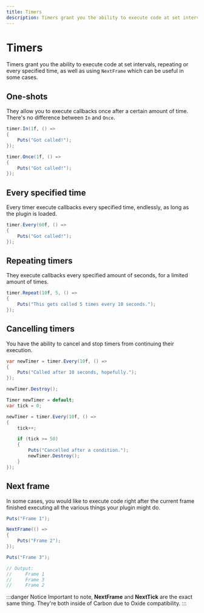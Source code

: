 ```yaml
---
title: Timers
description: Timers grant you the ability to execute code at set intervals, repeating or every specified time, as well as using `NextFrame` which can be useful in some cases.
---
```


# Timers

Timers grant you the ability to execute code at set intervals, repeating or every specified time, as well as using
`NextFrame` which can be useful in some cases.

## One-shots

They allow you to execute callbacks once after a certain amount of time.
There's no difference between `In` and `Once`.

```csharp
timer.In(1f, () =>
{
    Puts("Got called!");
});
```

```csharp
timer.Once(1f, () =>
{
    Puts("Got called!");
});
```

## Every specified time

Every timer execute callbacks every specified time, endlessly, as long as the plugin is loaded.

```csharp
timer.Every(60f, () =>
{
    Puts("Got called!");
});
```

## Repeating timers

They execute callbacks every specified amount of seconds, for a limited amount of times.

```csharp
timer.Repeat(10f, 5, () =>
{
    Puts("This gets called 5 times every 10 seconds.");
});
```

## Cancelling timers

You have the ability to cancel and stop timers from continuing their execution.

```csharp
var newTimer = timer.Every(10f, () =>
{
    Puts("Called after 10 seconds, hopefully.");
});

newTimer.Destroy();
```

```csharp
Timer newTimer = default;
var tick = 0;

newTimer = timer.Every(10f, () =>
{
    tick++;

    if (tick >= 50)
    {
        Puts("Cancelled after a condition.");
        newTimer.Destroy();
    }
});
```

## Next frame

In some cases, you would like to execute code right after the current frame finished executing all the various things
your plugin might do.

```csharp
Puts("Frame 1");

NextFrame(() =>
{
    Puts("Frame 2");
});

Puts("Frame 3");

// Output:
//     Frame 1
//     Frame 3
//     Frame 2
```

:::danger Notice
Important to note, **NextFrame** and **NextTick** are the exact same thing. They're both inside of Carbon due to Oxide
compatibility.
:::
